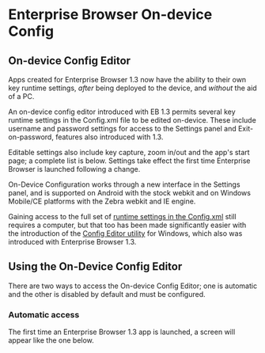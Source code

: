 # Enterprise Browser On-device Config

## On-device Config Editor

Apps created for Enterprise Browser 1.3 now have the ability to their own key runtime settings, _after_ being deployed to the device, and _without_ the aid of a PC.

An on-device config editor introduced with EB 1.3 permits several key runtime settings in the Config.xml file to be edited on-device. These include username and password settings for access to the Settings panel and Exit-on-password, features also introduced with 1.3. 

Editable settings also include key capture, zoom in/out and the app's start page; a complete list is below. Settings take effect the first time Enterprise Browser is launched following a change. 

On-Device Configuration works through a new interface in the Settings panel, and is supported on Android with the stock webkit and on Windows Mobile/CE platforms with the Zebra webkit and IE engine.

Gaining access to the full set of [runtime settings in the Config.xml](../guide/configreference) still requires a computer, but that too has been made significantly easier with the introduction of the [Config Editor utility](../guide/ConfigEditor) for Windows, which also was introduced with Enterprise Browser 1.3.  

## Using the On-Device Config Editor
There are two ways to access the On-device Config Editor; one is automatic and the other is disabled by default and must be configured.

### Automatic access
The first time an Enterprise Browser 1.3 app is launched, a screen will appear like the one below. 
